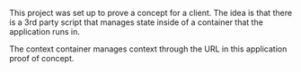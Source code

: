 This project was set up to prove a concept for a client.  The idea is that there is a 3rd party script that manages state inside of a container that the application runs in.

The context container manages context through the URL in this application proof of concept.
